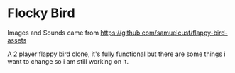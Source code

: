 # Flocky Bird

Images and Sounds came from https://github.com/samuelcust/flappy-bird-assets

A 2 player flappy bird clone, it's fully functional but there are some things i want to change so i am still working on it.
